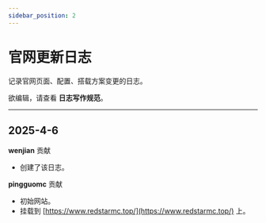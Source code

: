 ```yaml
---
sidebar_position: 2
---
```


# 官网更新日志
记录官网页面、配置、搭载方案变更的日志。

欲编辑，请查看 **日志写作规范**。

___

## 2025-4-6
	
**wenjian** 贡献

* 创建了该日志。

**pingguomc** 贡献

* 初始网站。
* 挂载到 [https://www.redstarmc.top/](https://www.redstarmc.top/) 上。
